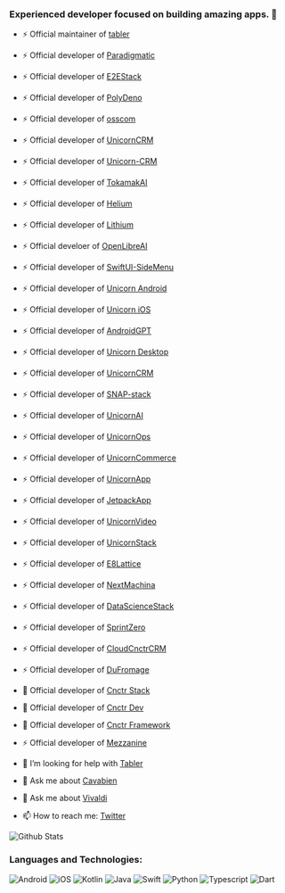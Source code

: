 ### Experienced developer focused on building amazing apps. 👋



- ⚡ Official maintainer of [tabler](https://github.com/tabler/tabler-angular)

- ⚡ Official developer of [Paradigmatic](https://github.com/arunabhdas/Paradigmatic)
- ⚡ Official developer of [E2EStack](https://github.com/arunabhdas/E2EStack)
- ⚡ Official developer of [PolyDeno](https://github.com/arunabhdas/PolyDeno)
- ⚡ Official developer of [osscom](https://github.com/arunabhdas/osscom)
- ⚡ Official developer of [UnicornCRM](https://github.com/arunabhdas/UnicornCRM)
- ⚡ Official developer of [Unicorn-CRM](https://github.com/arunabhdas/unicorn-crm)
- ⚡ Official developer of [TokamakAI](https://github.com/arunabhdas/TokamakAI)
- ⚡ Official developer of [Helium](https://github.com/arunabhdas/Helium)
- ⚡ Official developer of [Lithium](https://github.com/arunabhdas/Lithium)
- ⚡ Official develoer of [OpenLibreAI](https://github.com/OpenLibreAI)
- ⚡ Official developer of [SwiftUI-SideMenu](https://github.com/arunabhdas/swiftui-sidemenu)
- ⚡ Official developer of [Unicorn Android](https://github.com/arunabhdas/unicorn-android)
- ⚡ Official developer of [Unicorn iOS](https://github.com/arunabhdas/unicorn-ios)
- ⚡ Official developer of [AndroidGPT](https://github.com/arunabhdas/AndroidGPT)
- ⚡ Official developer of [Unicorn Desktop](https://github.com/arunabhdas/unicorn-desktop)
- ⚡ Official developer of [UnicornCRM](https://github.com/arunabhdas/unicorn-crm)
- ⚡ Official developer of [SNAP-stack](https://github.com/arunabhdas/SNAP-stack)
- ⚡ Official developer of [UnicornAI](https://github.com/arunabhdas/unicorn-ai)
- ⚡ Official developer of [UnicornOps](https://github.com/arunabhdas/unicorn-ops)
- ⚡ Official developer of [UnicornCommerce](https://github.com/arunabhdas/unicorn-commerce)
- ⚡ Official developer of [UnicornApp](https://github.com/arunabhdas/unicornapp)
- ⚡ Official developer of [JetpackApp](https://github.com/arunabhdas/jetpackapp)
- ⚡ Official developer of [UnicornVideo](https://github.com/arunabhdas/unicornvideo)
- ⚡ Official developer of [UnicornStack](https://github.com/arunabhdas/unicornstack)
- ⚡ Official developer of [E8Lattice](https://github.com/arunabhdas/E8Lattice)
- ⚡ Official developer of [NextMachina](https://github.com/arunabhdas/NextMachina)
- ⚡ Official developer of [DataScienceStack](https://github.com/arunabhdas/DataScienceStack)
- ⚡ Official developer of [SprintZero](https://github.com/arunabhdas/sprintzero)
- ⚡ Official developer of [CloudCnctrCRM](https://github.com/arunabhdas/cnctr-android)
- ⚡ Official developer of [DuFromage](https://github.com/arunabhdas/dufromage)
- 🔭 Official developer of [Cnctr Stack](https://github.com/arunabhdas/cnctr-stack)
- 🌱 Official developer of [Cnctr Dev](https://github.com/arunabhdas/cnctr-dev)
- 👯 Official developer of [Cnctr Framework](https://github.com/arunabhdas/cnctr)
- ⚡ Official developer of [Mezzanine](https://github.com/arunabhdas/Mezzanine)
- 🤔 I’m looking for help with [Tabler](https://github.com/tabler/tabler-angular)
- 💬 Ask me about [Cavabien](https://github.com/arunabhdas/cavabien)
- 💬 Ask me about [Vivaldi](https://github.com/arunabhdas/vivaldi)
- 📫 How to reach me: [Twitter](https://twitter.com/dasmachinelabs)


![Github Stats](https://github-readme-stats.vercel.app/api?username=arunabhdas&theme=radical&hide_rank=true)


### Languages and Technologies:
<p>
  <img alt="Android" src="https://img.shields.io/badge/Android-3DDC84?style=for-the-badge&logo=android&logoColor=white" />
  <img alt="iOS" src="https://img.shields.io/badge/iOS-000000?style=for-the-badge&logo=ios&logoColor=white" />
  <img alt="Kotlin" src="https://img.shields.io/badge/Kotlin-0095D5?&style=for-the-badge&logo=kotlin&logoColor=white" />
  <img alt="Java" src="https://img.shields.io/badge/Java-ED8B00?style=for-the-badge&logo=java&logoColor=white" />
  <img alt="Swift" src="https://img.shields.io/badge/Swift-FA7343?style=for-the-badge&logo=swift&logoColor=white" />
  <img alt="Python" src="https://img.shields.io/badge/Python-14354C?style=for-the-badge&logo=python&logoColor=white" />
  <img alt="Typescript" src="https://img.shields.io/badge/TypeScript-007ACC?style=for-the-badge&logo=typescript&logoColor=white" />
  <img alt="Dart" src="https://img.shields.io/badge/Dart-0175C2?style=for-the-badge&logo=dart&logoColor=white" />
</p>
<!--
**arunabhdas/arunabhdas** is a ✨ _special_ ✨ repository because its `README.md` (this file) appears on your GitHub profile.

Here are some ideas to get you started:

- 🔭 I’m currently working on ![Tabler](https://github.com/tabler/tabler-angular)
- 🌱 I’m the official maintainer of ![Tabler](https://github.com/tabler/tabler-angular)
- 👯 I’m looking to collaborate on ...
- 🤔 I’m looking for help with ...
- 💬 Ask me about ...
- 📫 How to reach me: ...
- 😄 Pronouns: ...
- ⚡ Fun fact: ...
-->

